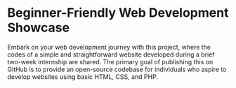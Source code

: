 #  Beginner-Friendly Web Development Showcase
 Embark on your web development journey with this project, where the codes of a simple and straightforward website developed during a brief two-week internship are shared. The primary goal of publishing this on GitHub is to provide an open-source codebase for individuals who aspire to develop websites using basic HTML, CSS, and PHP.

